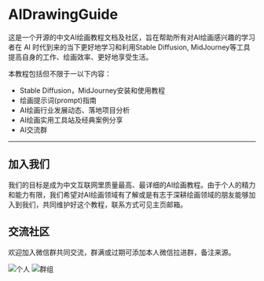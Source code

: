 # AIDrawingGuide
这是一个开源的中文AI绘画教程文档及社区，旨在帮助所有对AI绘画感兴趣的学习者在 AI 时代到来的当下更好地学习和利用Stable Diffusion, MidJourney等工具提高自身的工作、绘画效率、更好地享受生活。

本教程包括但不限于一以下内容：
- Stable Diffusion，MidJourney安装和使用教程
- 绘画提示词(prompt)指南
- AI绘画行业发展动态、落地项目分析
- AI绘画实用工具站及经典案例分享
- AI交流群
---

## 加入我们

我们的目标是成为中文互联网里质量最高、最详细的AI绘画教程。由于个人的精力和能力有限，我们希望对AI绘画领域有了解或是有志于深耕绘画领域的朋友能够加入到我们，共同维护好这个教程，联系方式可见主页邮箱。

## 交流社区
欢迎加入微信群共同交流，群满或过期可添加本人微信拉进群，备注来源。


<img src="https://user-images.githubusercontent.com/59202034/233403237-8d270cf9-a641-47fd-bb0f-0f74fe6a4649.jpg"  alt="个人"  />

<img src="https://user-images.githubusercontent.com/59202034/233404286-fab5b562-53d3-4c59-94b6-b1d4a23dc4a7.jpg"  alt="群组"  />


<!-- ![](https://user-images.githubusercontent.com/10662852/232778975-a195e5a1-853a-430f-8b1b-a9f9cdd5cdb0.jpg) -->